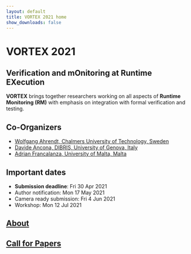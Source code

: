 ```yaml
---
layout: default
title: VORTEX 2021 home
show_downloads: false
---
```


# VORTEX 2021 
## Verification and mOnitoring at Runtime EXecution

**VORTEX** brings together researchers working on all aspects of **Runtime Monitoring (RM)** with emphasis on integration with formal verification and testing.

## Co-Organizers

- [Wolfgang Ahrendt, Chalmers University of Technology, Sweden](http://www.cse.chalmers.se/~ahrendt/)
- [Davide Ancona, DIBRIS, University of Genova, Italy](https://person.dibris.unige.it/ancona-davide/)	
- [Adrian Francalanza, University of Malta, Malta](http://staff.um.edu.mt/afra1/)

## Important dates

* **Submission deadline**: Fri 30 Apr 2021
* Author notification: Mon 17 May 2021
* Camera ready submission: Fri 4 Jun 2021
* Workshop: Mon 12 Jul 2021


## [About](about.md)

## [Call for Papers](cfp.md)
